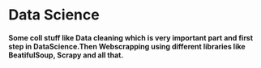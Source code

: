 <h1>Data Science</h1>
<h4>Some coll stuff like <b>Data cleaning</b> which is very important part and first step in DataScience.Then Webscrapping using different libraries like BeatifulSoup, Scrapy and all that.
